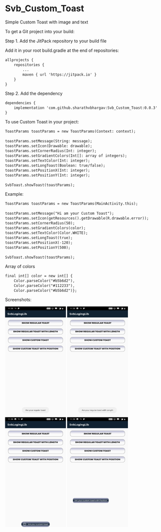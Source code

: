 # Svb_Custom_Toast

Simple Custom Toast with image and text

To get a Git project into your build:

Step 1. Add the JitPack repository to your build file

Add it in your root build.gradle at the end of repositories:

	allprojects {
		repositories {
			...
			maven { url 'https://jitpack.io' }
		}
	}
  
Step 2. Add the dependency

	dependencies {
	 	implementation 'com.github.sharathvbhargav:Svb_Custom_Toast:0.0.3'
	}
	
To use Custom Toast in your project:

    ToastParams toastParams = new ToastParams(Context: context);

    toastParams.setMessage(String: message);
    toastParams.setIcon(Drawable: drawable);
    toastParams.setCornerRadius(Int: integer);
    toastParams.setGradientColors(Int[]: array of integers);
    toastParams.setTextColor(Int: integer);
    toastParams.setLongToast(Boolean: true/false);
    toastParams.setPositionX(Int: integer);
    toastParams.setPositionY(Int: integer);

    SvbToast.showToast(toastParams);

Example:

    ToastParams toastParams = new ToastParams(MainActivity.this);

    toastParams.setMessage("Hi am your Custom Toast");
    toastParams.setIcon(getResources().getDrawable(R.drawable.error));
    toastParams.setCornerRadius(50);
    toastParams.setGradientColors(color);
    toastParams.setTextColor(Color.WHITE);
    toastParams.setLongToast(true);
    toastParams.setPositionX(-120);
    toastParams.setPositionY(500);

    SvbToast.showToast(toastParams);

		
Array of colors

	final int[] color = new int[] {
		Color.parseColor("#b5b6d2"),
		Color.parseColor("#112233"),
		Color.parseColor("#b5b6d2")};
		
	
Screenshots:

<img src="images/toast_one.jpg" width="200" height="360">  <img src="images/toast_two.jpg" width="200" height="360">  <img src="images/toast_three.jpg" width="200" height="360">  <img src="images/toast_four.jpg" width="200" height="360">
